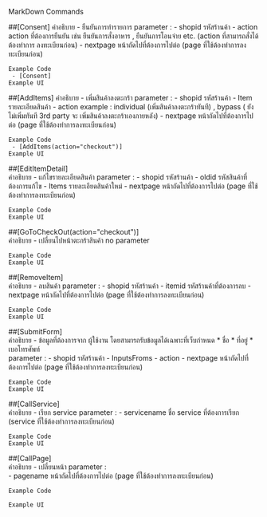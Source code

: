 MarkDown Commands

##[Consent]
    คำอธิบาย
     - ยืนยันการทำรายการ
    parameter	 :
     - shopid     รหัสร้านค้า
     - action     action ที่ต้องการยืนยัน  เช่น  ยืนยันการสั่งอาหาร , ยืนยันการโอนจ่าย etc. (action ที่สามารถสั่งได้ ต้องทำการ ลงทะเบียนก่อน)
     - nextpage   หน้าถัดไปที่ต้องการไปต่อ (page ที่ใช้ต้องทำการลงทะเบียนก่อน)

    Example Code
     - [Consent]
    Example UI

##[AddItems]
    คำอธิบาย
     - เพิ่มสินค้าลงตะกร้า
    parameter :
     - shopid   รหัสร้านค้า
     - Item     รายละเอียดสินค้า
     - action   example : individual (เพิ่มสินค้าลงตะกร้าทันที) ,  bypass ( ยังไม่เพิ่มทันที 3rd party จะ เพิ่มสินค้าลงตะกร้าเองภายหลัง)
     - nextpage หน้าถัดไปที่ต้องการไปต่อ (page ที่ใช้ต้องทำการลงทะเบียนก่อน)
    
    Example Code
     - [AddItems(action="checkout")]
    Example UI

##[EditItemDetail]   
    คำอธิบาย
     - แก้ไขรายละเอียดสินค้า 
    parameter :
   	 - shopid    รหัสร้านค้า
     - oldid     รหัสสินค้าที่ต้องการแก้ไข
     - Items     รายละเอียดสินค้าใหม่
     - nextpage  หน้าถัดไปที่ต้องการไปต่อ (page ที่ใช้ต้องทำการลงทะเบียนก่อน)

    Example Code  
    Example UI
##[GoToCheckOut(action="checkout")] 	
    คำอธิบาย
     - เปลี่ยนไปหน้าตะกร้าสินค้า
    no parameter

    Example Code  
    Example UI

##[RemoveItem]	
    คำอธิบาย
     - ลบสินค้า
    parameter  :
     - shopid    รหัสร้านค้า
     - itemid    รหัสร้านค้าที่ต้องการลบ
     - nextpage  หน้าถัดไปที่ต้องการไปต่อ (page ที่ใช้ต้องทำการลงทะเบียนก่อน)

    Example Code  
    Example UI

##[SubmitForm] 	
    คำอธิบาย
     - ข้อมูลที่ต้องการจาก ผู้ใช้งาน โดยสามารถรับข้อมูลได้เฉพาะที่เว็บกำหนด
      * ชื่อ
      * ที่อยู่
      * เบอโทรศัพท์  
    parameter :
     - shopid       รหัสร้านค้า
     - InputsFroms
     - action
     - nextpage     หน้าถัดไปที่ต้องการไปต่อ (page ที่ใช้ต้องทำการลงทะเบียนก่อน)
    

    Example Code  
    Example UI

##[CallService]  	
    คำอธิบาย 
     - เรียก service
    parameter :
    - servicename   ชื่อ service ที่ต้องการเรียก  (service ที่ใช้ต้องทำการลงทะเบียนก่อน)

    Example Code  
    Example UI

##[CallPage] 	
    คำอธิบาย
     - เปลี่ยนหน้า
    parameter :    
     - pagename     หน้าถัดไปที่ต้องการไปต่อ (page ที่ใช้ต้องทำการลงทะเบียนก่อน)

    Example Code 

    Example UI